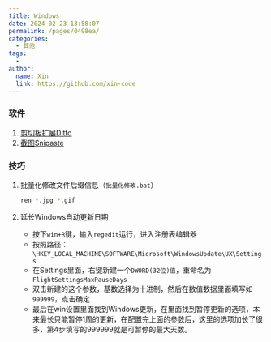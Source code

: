 ```yaml
---
title: Windows
date: 2024-02-23 13:58:07
permalink: /pages/0498ea/
categories:
  - 其他
tags:
  - 
author: 
  name: Xin
  link: https://github.com/xin-code
---
```




### 软件

1. [剪切板扩展Ditto](https://ditto-cp.sourceforge.io/)
2. [截图Snipaste](https://www.snipaste.com/)





### 技巧

1. 批量化修改文件后缀信息（`批量化修改.bat`）

   ```bash
   ren *.jpg *.gif
   ```

2. 延长Windows自动更新日期

   - 按下`win+R`键，输入`regedit`运行，进入注册表编辑器
   - 按照路径：`\HKEY_LOCAL_MACHINE\SOFTWARE\Microsoft\WindowsUpdate\UX\Settings`
   - 在Settings里面，右键新建一个`DWORD(32位)值`，重命名为`FlightSettingsMaxPauseDays`
   - 双击新建的这个参数，基数选择为十进制，然后在数值数据里面填写如`999999`，点击确定
   - 最后在win设置里面找到Windows更新，在里面找到暂停更新的选项，本来最长只能暂停1周的更新，在配置完上面的参数后，这里的选项加长了很多，第4步填写的999999就是可暂停的最大天数。

